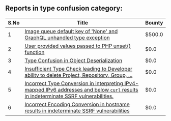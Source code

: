 ## Reports in type confusion category:
| S.No | Title | Bounty |
| ---- | ----- | ------ |
| 1 | [Image queue default key of 'None' and GraphQL unhandled type exception](https://hackerone.com/reports/996041) | $500.0 |
| 2 | [User provided values passed to PHP unset() function](https://hackerone.com/reports/292500) | $0.0 |
| 3 | [Type Confusion in Object Deserialization](https://hackerone.com/reports/198733) | $0.0 |
| 4 | [Insufficient Type Check leading to Developer ability to delete Project, Repository, Group, ...](https://hackerone.com/reports/960244) | $0.0 |
| 5 | [Incorrect Type Conversion in interpreting IPv4-mapped IPv6 addresses and below `curl` results in indeterminate SSRF vulnerabilities.](https://hackerone.com/reports/2493548) | $0.0 |
| 6 | [Incorrect Encoding Conversion in hostname  results in indeterminate SSRF vulnerabilities](https://hackerone.com/reports/2552179) | $0.0 |